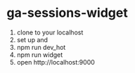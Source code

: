 # ga-sessions-widget

1. clone to your localhost
2. set up <client-id> and <view-id>
3. npm run dev_hot
4. npm run widget
5. open http://localhost:9000